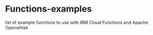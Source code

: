 # Functions-examples
list of example functions to use with IBM Cloud Functions and Apache Openwhisk
